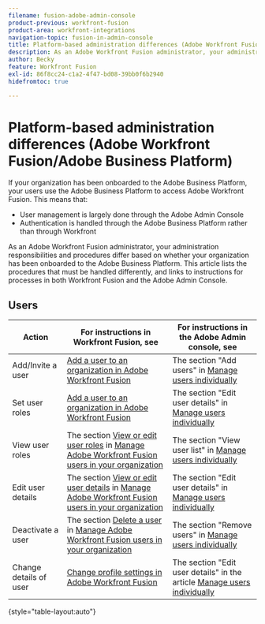 ```yaml
---
filename: fusion-adobe-admin-console
product-previous: workfront-fusion
product-area: workfront-integrations
navigation-topic: fusion-in-admin-console
title: Platform-based administration differences (Adobe Workfront Fusion/Adobe Business Platform)
description: As an Adobe Workfront Fusion administrator, your administration responsibilities and procedures differ based on whether your organization has been onboarded to the Adobe Business Platform. This article lists the procedures that must be handled differently, and links to instructions for processes in both Workfront Fusion and the Adobe Admin Console.
author: Becky
feature: Workfront Fusion
exl-id: 86f8cc24-c1a2-4f47-bd08-39bb0f6b2940
hidefromtoc: true

---
```

# Platform-based administration differences (Adobe Workfront Fusion/Adobe Business Platform)

If your organization has been onboarded to the Adobe Business Platform, your users use the Adobe Business Platform to access Adobe Workfront Fusion. This means that:

* User management is largely done through the Adobe Admin Console
* Authentication is handled through the Adobe Business Platform rather than through Workfront

As an Adobe Workfront Fusion administrator, your administration responsibilities and procedures differ based on whether your organization has been onboarded to the Adobe Business Platform. This article lists the procedures that must be handled differently, and links to instructions for processes in both Workfront Fusion and the Adobe Admin Console.

## Users

| Action |For instructions in Workfront Fusion, see |For instructions in the Adobe Admin console, see |
|---|---|---|
| Add/Invite a user | [Add a user to an organization in Adobe Workfront Fusion](../../workfront-fusion/organizations/add-user-to-an-organization.md)  |The section "Add users" in [Manage users individually](https://helpx.adobe.com/enterprise/using/manage-users-individually.html) |
| Set user roles | [Add a user to an organization in Adobe Workfront Fusion](../../workfront-fusion/organizations/add-user-to-an-organization.md)  |The section "Edit user details" in [Manage users individually](https://helpx.adobe.com/enterprise/using/manage-users-individually.html) |
| View user roles |The section [View or edit user roles](../../workfront-fusion/organizations/manage-fusion-users.md#view) in [Manage Adobe Workfront Fusion users in your organization](../../workfront-fusion/organizations/manage-fusion-users.md) |The section "View user list" in [Manage users individually](https://helpx.adobe.com/enterprise/using/manage-users-individually.html) |
| Edit user details |The section [View or edit user details](../../workfront-fusion/organizations/manage-fusion-users.md#view2) in  [Manage Adobe Workfront Fusion users in your organization](../../workfront-fusion/organizations/manage-fusion-users.md) |The section "Edit user details" in [Manage users individually](https://helpx.adobe.com/enterprise/using/manage-users-individually.html) |
| Deactivate a user |The section [Delete a user](../../workfront-fusion/organizations/manage-fusion-users.md#delete) in [Manage Adobe Workfront Fusion users in your organization](../../workfront-fusion/organizations/manage-fusion-users.md) |The section "Remove users" in [Manage users individually](https://helpx.adobe.com/enterprise/using/manage-users-individually.html) |
| Change details of user | [Change profile settings in Adobe Workfront Fusion](../../workfront-fusion/workfront-fusion-basics/change-profile-settings.md)  |The section "Edit user details" in the article [Manage users individually](https://helpx.adobe.com/enterprise/using/manage-users-individually.html) |

{style="table-layout:auto"}

<!--
## SSO (Single Sign-On)

Because the Adobe Business Platform controls Single Sign-On (SSO) for users, the following actions and functionality are handled automatically through the Adobe Business Platform. If your organization has not yet been onboarded to the Adobe Business Platform, you must perform these actions in Workfront Fusion. If your organization has been onboarded to the Adobe Business Platform, you can not see these options in your Workfront Fusion environment.

* Setting up Single Sign-on in Workfront Fusion

[Set up identity](https://helpx.adobe.com/enterprise/using/set-up-identity.html)
-->

